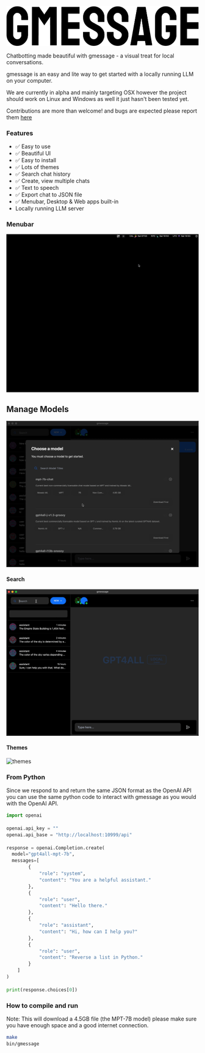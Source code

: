 ![GMESSAGE](./media/logo.png)

Chatbotting made beautiful with gmessage - a visual treat for local conversations.

gmessage is an easy and lite way to get started with a locally running LLM on your computer.

We are currently in alpha and mainly targeting OSX however the project should work on Linux and Windows as well it just hasn't been tested yet.

Contributions are more than welcome! and bugs are expected please report them [here](issues)


### Features

- ✅ Easy to use
- ✅ Beautiful UI
- ✅ Easy to install
- ✅ Lots of themes
- ✅ Search chat history
- ✅ Create, view multiple chats
- ✅ Text to speech
- ✅ Export chat to JSON file
- ✅ Menubar, Desktop & Web apps built-in
- Locally running LLM server

### Menubar
![openapp](./media/openapp.gif) 

## Manage Models

![modelmgmt](./media/modelmgmt.gif)

#### Search 
![search](./media/search.gif)

#### Themes
![themes](./media/themes.gif)



### From Python
Since we respond to and return the same JSON format as the OpenAI API you can use the same python code to interact with gmessage as you would with the OpenAI API.
```python
import openai

openai.api_key = ""
openai.api_base = "http://localhost:10999/api"

response = openai.Completion.create(
  model="gpt4all-mpt-7b",
  messages=[
        {
            "role": "system",
            "content": "You are a helpful assistant."
        },
        {
            "role": "user",
            "content": "Hello there."
        },
        {
            "role": "assistant",
            "content": "Hi, how can I help you?"
        },
        {
            "role": "user",
            "content": "Reverse a list in Python."
        }
    ]
)

print(response.choices[0])
```

### How to compile and run

Note: This will download a 4.5GB file (the MPT-7B model) please make sure you have enough space and a good internet connection.

```bash
make
bin/gmessage
```